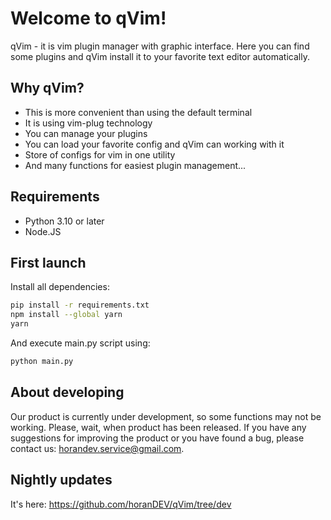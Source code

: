 #  Welcome to qVim!
qVim - it is vim plugin manager with graphic interface. Here you can find some plugins and qVim install it to your favorite text editor automatically.

## Why qVim?
- This is more convenient than using the default terminal
- It is using vim-plug technology
- You can manage your plugins
- You can load your favorite config and qVim can working with it
- Store of configs for vim in one utility
- And many functions for easiest plugin management...

## Requirements
 - Python 3.10 or later
 - Node.JS
 
## First launch

Install all dependencies:

```sh
pip install -r requirements.txt
npm install --global yarn
yarn
```

And execute main.py script using:
```sh
python main.py
```

## About developing
Our product is currently under development, so some functions may not be working. Please, wait, when product has been released. If you have any suggestions for improving the product or you have found a bug, please contact us: horandev.service@gmail.com.

## Nightly updates
It's here: https://github.com/horanDEV/qVim/tree/dev
